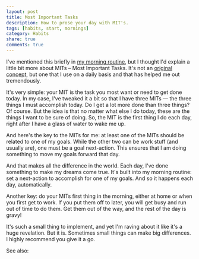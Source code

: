 ```yaml
---
layout: post
title: Most Important Tasks
description: How to prose your day with MIT's.
tags: [habits, start, mornings]
category: Habits
share: true
comments: true
---
```

I've mentioned this briefly in [my morning routine][2], but I thought I'd explain a little bit more about MITs – Most Important Tasks. It's not an [original concept][3], but one that I use on a daily basis and that has helped me out tremendously.

It's very simple: your MIT is the task you most want or need to get done today. In my case, I've tweaked it a bit so that I have three MITs — the three things I must accomplish today. Do I get a lot more done than three things? Of course. But the idea is that no matter what else I do today, these are the things I want to be sure of doing. So, the MIT is the first thing I do each day, right after I have a glass of water to wake me up.

And here's the key to the MITs for me: at least one of the MITs should be related to one of my goals. While the other two can be work stuff (and usually are), one must be a goal next-action. This ensures that I am doing something to move my goals forward that day.

And that makes all the difference in the world. Each day, I've done something to make my dreams come true. It's built into my morning routine: set a next-action to accomplish for one of my goals. And so it happens each day, automatically.

Another key: do your MITs first thing in the morning, either at home or when you first get to work. If you put them off to later, you will get busy and run out of time to do them. Get them out of the way, and the rest of the day is gravy!

It's such a small thing to implement, and yet I'm raving about it like it's a huge revelation. But it is. Sometimes small things can make big differences. I highly recommend you give it a go.

See also:

[2]: http://katieball.me/habits/my-morning-routine/
[3]: http://lifehacker.com/software/top/geek-to-live--control-your-workday-187074.php
  
